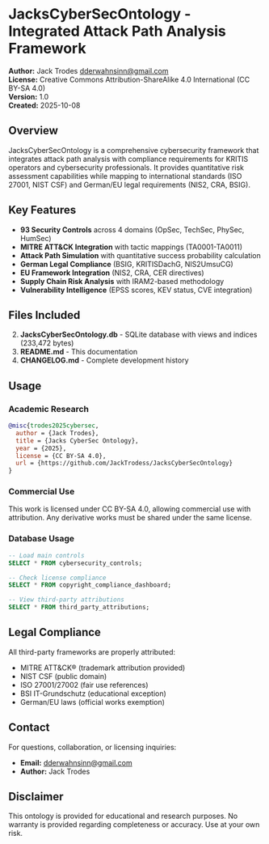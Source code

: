 # JacksCyberSecOntology - Integrated Attack Path Analysis Framework

**Author:** Jack Trodes <dderwahnsinn@gmail.com>  
**License:** Creative Commons Attribution-ShareAlike 4.0 International (CC BY-SA 4.0)  
**Version:** 1.0  
**Created:** 2025-10-08

## Overview

JacksCyberSecOntology is a comprehensive cybersecurity framework that integrates attack path analysis with compliance requirements for KRITIS operators and cybersecurity professionals. It provides quantitative risk assessment capabilities while mapping to international standards (ISO 27001, NIST CSF) and German/EU legal requirements (NIS2, CRA, BSIG).

## Key Features

- **93 Security Controls** across 4 domains (OpSec, TechSec, PhySec, HumSec)
- **MITRE ATT&CK Integration** with tactic mappings (TA0001-TA0011)
- **Attack Path Simulation** with quantitative success probability calculation
- **German Legal Compliance** (BSIG, KRITISDachG, NIS2UmsuCG)
- **EU Framework Integration** (NIS2, CRA, CER directives)
- **Supply Chain Risk Analysis** with IRAM2-based methodology
- **Vulnerability Intelligence** (EPSS scores, KEV status, CVE integration)

## Files Included

2. **JacksCyberSecOntology.db** - SQLite database with views and indices (233,472 bytes)
3. **README.md** - This documentation
5. **CHANGELOG.md** - Complete development history

## Usage

### Academic Research
```bibtex
@misc{trodes2025cybersec,
  author = {Jack Trodes},
  title = {Jacks CyberSec Ontology},
  year = {2025},
  license = {CC BY-SA 4.0},
  url = {https://github.com/JackTrodess/JacksCyberSecOntology}
}
```

### Commercial Use
This work is licensed under CC BY-SA 4.0, allowing commercial use with attribution. 
Any derivative works must be shared under the same license.

### Database Usage
```sql
-- Load main controls
SELECT * FROM cybersecurity_controls;

-- Check license compliance
SELECT * FROM copyright_compliance_dashboard;

-- View third-party attributions
SELECT * FROM third_party_attributions;
```

## Legal Compliance

All third-party frameworks are properly attributed:
- MITRE ATT&CK® (trademark attribution provided)
- NIST CSF (public domain)
- ISO 27001/27002 (fair use references)
- BSI IT-Grundschutz (educational exception)
- German/EU laws (official works exemption)

## Contact

For questions, collaboration, or licensing inquiries:
- **Email:** dderwahnsinn@gmail.com
- **Author:** Jack Trodes

## Disclaimer

This ontology is provided for educational and research purposes. No warranty is provided regarding completeness or accuracy. Use at your own risk.
